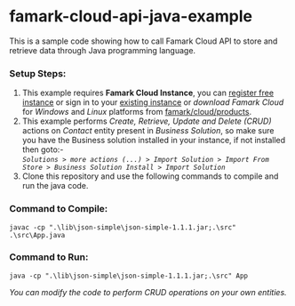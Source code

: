# famark-cloud-api-java-example
This is a sample code showing how to call Famark Cloud API to store and retrieve data through Java programming language.

### Setup Steps:
1. This example requires **Famark Cloud Instance**, you can [register free instance](https://www.famark.com/Install/?ic=FreeDev) or sign in to your [existing instance](https://www.famark.com/) or *download Famark Cloud* for *Windows* and *Linux* platforms from [famark/cloud/products](https://www.famark.com/cloud/products.htm).
2. This example performs *Create, Retrieve, Update and Delete (CRUD)* actions on *Contact* entity present in *Business Solution*, so make sure you have the Business solution installed in your instance, if not installed then goto:-  
*`Solutions > more actions (...) > Import Solution > Import From Store > Business Solution Install > Import Solution`*
3. Clone this repository and use the following commands to compile and run the java code.

### Command to Compile:

`javac -cp ".\lib\json-simple\json-simple-1.1.1.jar;.\src" .\src\App.java`

### Command to Run:

`java -cp ".\lib\json-simple\json-simple-1.1.1.jar;.\src" App`

*You can modify the code to perform CRUD operations on your own entities.*
